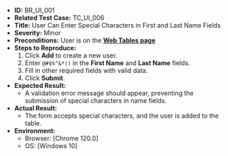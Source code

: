 - **ID:** BR_UI_001
-  **Related Test Case:** TC_UI_006  
- **Title:** User Can Enter Special Characters in First and Last Name Fields  
- **Severity:** Minor 
- **Preconditions:** User is on the [**Web Tables page**](https://demoqa.com/webtables)
- **Steps to Reproduce:**  
  1. Click **Add** to create a new user.  
  2. Enter `@#$%^&*()` in the **First Name** and **Last Name** fields.  
  3. Fill in other required fields with valid data.  
  4. Click **Submit**.  
- **Expected Result:**  
  - A validation error message should appear, preventing the submission of special characters in name fields.  
- **Actual Result:**  
  - The form accepts special characters, and the user is added to the table.  
- **Environment:**  
  - Browser: [Chrome 120.0]  
  - OS: [Windows 10]  
